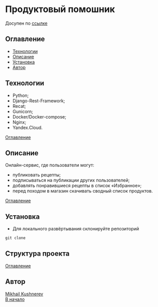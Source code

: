 # Продуктовый помошник

Досупен по [ссылке]()

## Оглавление

- [Технологии](#технологии)
- [Описание](#описание)
- [Установка](#установка)
- [Автор](#автор)

## Технологии

- Python;
- Django-Rest-Framework;
- Recat;
- Gunicorn;
- Docker/Docker-compose;
- Nginx;
- Yandex.Cloud.

[Оглавление](#оглавление)

## Описание

 Онлайн-сервис, где пользователи могут:

- публиковать рецепты;
- подписываться на публикации других пользователей;
- добавлять понравившиеся рецепты в список «Избранное»;
- перед походом в магазин скачивать сводный список продуктов.

[Оглавление](#оглавление)

## Установка

- Для локального развёртывания склонируйте репозиторий

```py
git clone
```

## Структура проекта


[Оглавление](#оглавление)

## Автор

[Mikhail Kushnerev]()  
[В начало](#оглавление)
